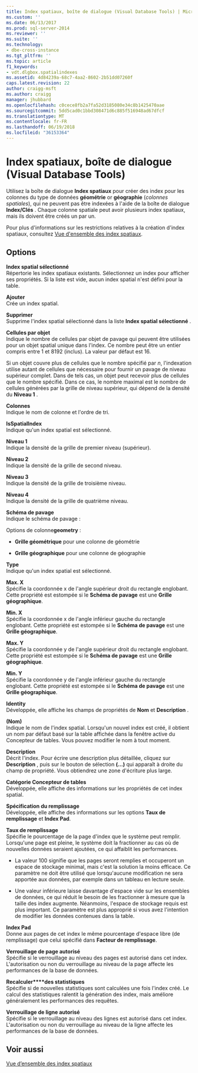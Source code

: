 ```yaml
---
title: Index spatiaux, boîte de dialogue (Visual Database Tools) | Microsoft Docs
ms.custom: ''
ms.date: 06/13/2017
ms.prod: sql-server-2014
ms.reviewer: ''
ms.suite: ''
ms.technology:
- dbe-cross-instance
ms.tgt_pltfrm: ''
ms.topic: article
f1_keywords:
- vdt.dlgbox.spatialindexes
ms.assetid: 4d84239a-68c7-4aa2-8602-2b51dd07260f
caps.latest.revision: 22
author: craigg-msft
ms.author: craigg
manager: jhubbard
ms.openlocfilehash: c0cece8fb2a7fa52d3185080e34c8b1425470aae
ms.sourcegitcommit: 5dd5cad0c1bbd308471d6c885f516948ad67dfcf
ms.translationtype: MT
ms.contentlocale: fr-FR
ms.lasthandoff: 06/19/2018
ms.locfileid: "36153364"
---
```

# <a name="spatial-indexes-dialog-box-visual-database-tools"></a>Index spatiaux, boîte de dialogue (Visual Database Tools)
  Utilisez la boîte de dialogue **Index spatiaux** pour créer des index pour les colonnes du type de données **géométrie** or **géographie** (*colonnes spatiales*), qui ne peuvent pas être indexées à l'aide de la boîte de dialogue **Index/Clés** . Chaque colonne spatiale peut avoir plusieurs index spatiaux, mais ils doivent être créés un par un.  
  
 Pour plus d'informations sur les restrictions relatives à la création d'index spatiaux, consultez [Vue d'ensemble des index spatiaux](../../relational-databases/spatial/spatial-indexes-overview.md).  
  
## <a name="options"></a>Options  
 **Index spatial sélectionné**  
 Répertorie les index spatiaux existants. Sélectionnez un index pour afficher ses propriétés. Si la liste est vide, aucun index spatial n'est défini pour la table.  
  
 **Ajouter**  
 Crée un index spatial.  
  
 **Supprimer**  
 Supprime l'index spatial sélectionné dans la liste **Index spatial sélectionné** .  
  
 **Cellules par objet**  
 Indique le nombre de cellules par objet de pavage qui peuvent être utilisées pour un objet spatial unique dans l'index. Ce nombre peut être un entier compris entre 1 et 8192 (inclus). La valeur par défaut est 16.  
  
 Si un objet couvre plus de cellules que le nombre spécifié par *n*, l'indexation utilise autant de cellules que nécessaire pour fournir un pavage de niveau supérieur complet. Dans de tels cas, un objet peut recevoir plus de cellules que le nombre spécifié. Dans ce cas, le nombre maximal est le nombre de cellules générées par la grille de niveau supérieur, qui dépend de la densité du **Niveau 1** .  
  
 **Colonnes**  
 Indique le nom de colonne et l'ordre de tri.  
  
 **IsSpatialIndex**  
 Indique qu'un index spatial est sélectionné.  
  
 **Niveau 1**  
 Indique la densité de la grille de premier niveau (supérieur).  
  
 **Niveau 2**  
 Indique la densité de la grille de second niveau.  
  
 **Niveau 3**  
 Indique la densité de la grille de troisième niveau.  
  
 **Niveau 4**  
 Indique la densité de la grille de quatrième niveau.  
  
 **Schéma de pavage**  
 Indique le schéma de pavage :  
  
 Options de colonne**geometry** :  
  
-   **Grille géométrique** pour une colonne de géométrie  
  
-   **Grille géographique** pour une colonne de géographie  
  
 **Type**  
 Indique qu'un index spatial est sélectionné.  
  
 **Max. X**  
 Spécifie la coordonnée x de l'angle supérieur droit du rectangle englobant. Cette propriété est estompée si le **Schéma de pavage** est une **Grille géographique**.  
  
 **Min. X**  
 Spécifie la coordonnée x de l'angle inférieur gauche du rectangle englobant. Cette propriété est estompée si le **Schéma de pavage** est une **Grille géographique**.  
  
 **Max. Y**  
 Spécifie la coordonnée y de l'angle supérieur droit du rectangle englobant. Cette propriété est estompée si le **Schéma de pavage** est une **Grille géographique**.  
  
 **Min. Y**  
 Spécifie la coordonnée y de l'angle inférieur gauche du rectangle englobant. Cette propriété est estompée si le **Schéma de pavage** est une **Grille géographique**.  
  
 **Identity**  
 Développée, elle affiche les champs de propriétés de **Nom** et **Description** .  
  
 **(Nom)**  
 Indique le nom de l'index spatial. Lorsqu'un nouvel index est créé, il obtient un nom par défaut basé sur la table affichée dans la fenêtre active du Concepteur de tables. Vous pouvez modifier le nom à tout moment.  
  
 **Description**  
 Décrit l'index. Pour écrire une description plus détaillée, cliquez sur **Description** , puis sur le bouton de sélection **(...)** qui apparaît à droite du champ de propriété. Vous obtiendrez une zone d'écriture plus large.  
  
 **Catégorie Concepteur de tables**  
 Développée, elle affiche des informations sur les propriétés de cet index spatial.  
  
 **Spécification du remplissage**  
 Développée, elle affiche des informations sur les options **Taux de remplissage** et **Index Pad**.  
  
 **Taux de remplissage**  
 Spécifie le pourcentage de la page d'index que le système peut remplir. Lorsqu'une page est pleine, le système doit la fractionner au cas où de nouvelles données seraient ajoutées, ce qui affaiblit les performances.  
  
-   La valeur 100 signifie que les pages seront remplies et occuperont un espace de stockage minimal, mais c'est la solution la moins efficace. Ce paramètre ne doit être utilisé que lorsqu'aucune modification ne sera apportée aux données, par exemple dans un tableau en lecture seule.  
  
-   Une valeur inférieure laisse davantage d'espace vide sur les ensembles de données, ce qui réduit le besoin de les fractionner à mesure que la taille des index augmente. Néanmoins, l'espace de stockage requis est plus important. Ce paramètre est plus approprié si vous avez l'intention de modifier les données contenues dans la table.  
  
 **Index Pad**  
 Donne aux pages de cet index le même pourcentage d'espace libre (de remplissage) que celui spécifié dans **Facteur de remplissage**.  
  
 **Verrouillage de page autorisé**  
 Spécifie si le verrouillage au niveau des pages est autorisé dans cet index. L'autorisation ou non du verrouillage au niveau de la page affecte les performances de la base de données.  
  
 **Recalculer****des statistiques**   
 Spécifie si de nouvelles statistiques sont calculées une fois l'index créé. Le calcul des statistiques ralentit la génération des index, mais améliore généralement les performances des requêtes.  
  
 **Verrouillage de ligne autorisé**  
 Spécifie si le verrouillage au niveau des lignes est autorisé dans cet index. L'autorisation ou non du verrouillage au niveau de la ligne affecte les performances de la base de données.  
  
## <a name="see-also"></a>Voir aussi  
 [Vue d’ensemble des index spatiaux](../../relational-databases/spatial/spatial-indexes-overview.md)  
  
  
